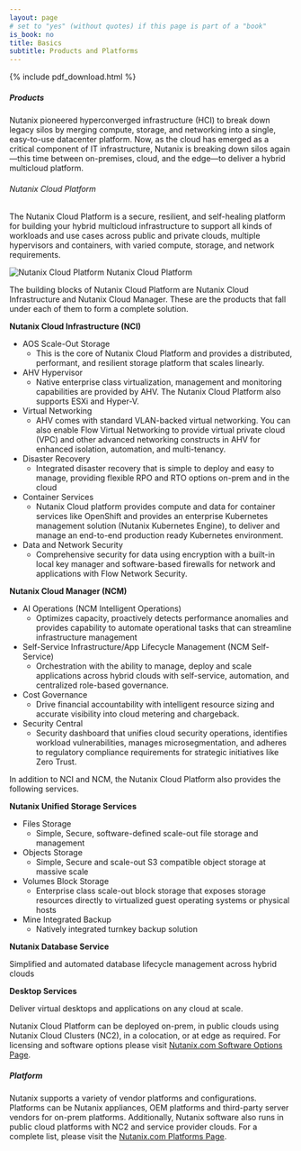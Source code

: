 ```yaml
---
layout: page
# set to "yes" (without quotes) if this page is part of a "book"
is_book: no
title: Basics
subtitle: Products and Platforms
---
```


{% include pdf_download.html %}

##### Products

Nutanix pioneered hyperconverged infrastructure (HCI) to break down legacy silos by merging compute, storage, and networking into a single, easy-to-use datacenter platform. Now, as the cloud has emerged as a critical component of IT infrastructure, Nutanix is breaking down silos again—this time between on-premises, cloud, and the edge—to deliver a hybrid multicloud platform.

###### Nutanix Cloud Platform

The Nutanix Cloud Platform is a secure, resilient, and self-healing platform for building your hybrid multicloud infrastructure to support all kinds of workloads and use cases across public and private clouds, multiple hypervisors and containers, with varied compute, storage, and network requirements. 

![Nutanix Cloud Platform](imagesv3/arch_v4.png)
Nutanix Cloud Platform

The building blocks of Nutanix Cloud Platform are Nutanix Cloud Infrastructure and Nutanix Cloud Manager. These are the products that fall under each of them to form a complete solution.

**Nutanix Cloud Infrastructure (NCI)**

*	AOS Scale-Out Storage
    * This is the core of Nutanix Cloud Platform and provides a distributed, performant, and resilient storage platform that scales linearly.
*	AHV Hypervisor
    * Native enterprise class virtualization, management and monitoring capabilities are provided by AHV. The Nutanix Cloud Platform also supports ESXi and Hyper-V.
*	Virtual Networking
    * AHV comes with standard VLAN-backed virtual networking. You can also enable Flow Virtual Networking to provide virtual private cloud (VPC) and other advanced  networking constructs in AHV for enhanced isolation, automation, and multi-tenancy.
*	Disaster Recovery
    * Integrated disaster recovery that is simple to deploy and easy to manage, providing flexible RPO and RTO options on-prem and in the cloud
*	Container Services
    * Nutanix Cloud platform provides compute and data for container services like OpenShift and provides an enterprise Kubernetes management solution (Nutanix Kubernetes Engine), to deliver and manage an end-to-end production ready Kubernetes environment.
*	Data and Network Security
    * Comprehensive security for data using encryption with a built-in local key manager and software-based firewalls for network and applications with Flow Network Security.


 **Nutanix Cloud Manager (NCM)**
*	AI Operations (NCM Intelligent Operations)
    * Optimizes capacity, proactively detects performance anomalies and provides capability to automate operational tasks that can streamline infrastructure management
*	Self-Service Infrastructure/App Lifecycle Management (NCM Self-Service)
    * Orchestration with the ability to manage, deploy and scale applications across hybrid clouds with self-service, automation, and centralized role-based governance. 
*	Cost Governance
    * Drive financial accountability with intelligent resource sizing and accurate visibility into cloud metering and chargeback.
*	Security Central
    * Security dashboard that unifies cloud security operations, identifies workload vulnerabilities, manages microsegmentation, and adheres to regulatory compliance requirements for strategic initiatives like Zero Trust. 
 
In addition to NCI and NCM, the Nutanix Cloud Platform also provides the following services. 

**Nutanix Unified Storage Services** 
*	Files Storage
    * Simple, Secure, software-defined scale-out file storage and management
*	Objects Storage
    * Simple, Secure and scale-out S3 compatible object storage at massive scale
*	Volumes Block Storage
    * Enterprise class scale-out block storage that exposes storage resources directly to virtualized guest operating systems or physical hosts
*	Mine Integrated Backup
    * Natively integrated turnkey backup solution

**Nutanix Database Service**

Simplified and automated database lifecycle management across hybrid clouds

**Desktop Services**

Deliver virtual desktops and applications on any cloud at scale.

Nutanix Cloud Platform can be deployed on-prem, in public clouds using Nutanix Cloud Clusters (NC2), in a colocation, or at edge as required. For licensing and software options please visit [Nutanix.com Software Options Page](https://www.nutanix.com/products/cloud-platform/software-options).


##### Platform

Nutanix supports a variety of vendor platforms and configurations. Platforms can be Nutanix appliances, OEM platforms and third-party server vendors for on-prem platforms. 
Additionally, Nutanix software also runs in public cloud platforms with NC2 and service provider clouds. 
For a complete list, please visit the [Nutanix.com Platforms Page](https://www.nutanix.com/products/hardware-platforms). 

